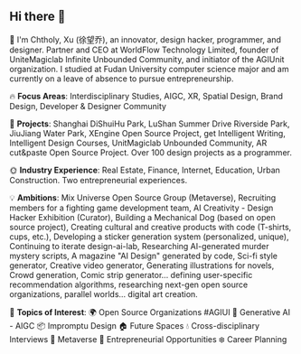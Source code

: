 ## Hi there 👋

👨 I'm Chtholy, Xu (徐望乔), an innovator, design hacker, programmer, and designer. Partner and CEO at WorldFlow Technology Limited, founder of UniteMagiclab Infinite Unbounded Community, and initiator of the AGIUnit organization. I studied at Fudan University computer science major and am currently on a leave of absence to pursue entrepreneurship.

🔥 **Focus Areas**: Interdisciplinary Studies, AIGC, XR, Spatial Design, Brand Design, Developer & Designer Community

🚗 **Projects**: Shanghai DiShuiHu Park, LuShan Summer Drive Riverside Park, JiuJiang Water Park, XEngine Open Source Project, get Intelligent Writing, Intelligent Design Courses, UnitMagiclab Unbounded Community, AR cut&paste Open Source Project. Over 100 design projects as a programmer.

🌞 **Industry Experience**: Real Estate, Finance, Internet, Education, Urban Construction. Two entrepreneurial experiences.

💡 **Ambitions**: Mix Universe Open Source Group (Metaverse), Recruiting members for a fighting game development team, AI Creativity - Design Hacker Exhibition (Curator), Building a Mechanical Dog (based on open source project), Creating cultural and creative products with code (T-shirts, cups, etc.), Developing a sticker generation system (personalized, unique), Continuing to iterate design-ai-lab, Researching AI-generated murder mystery scripts, A magazine "AI Design" generated by code, Sci-fi style generator, Creative video generator, Generating illustrations for novels, Crowd generation, Comic strip generator… defining user-specific recommendation algorithms, researching next-gen open source organizations, parallel worlds… digital art creation.

💬 **Topics of Interest**: 🌍 Open Source Organizations #AGIUI 🚀 Generative AI - AIGC 📦 Impromptu Design 🏠 Future Spaces 💧 Cross-disciplinary Interviews 🚗 Metaverse 🚀 Entrepreneurial Opportunities ❄️ Career Planning
